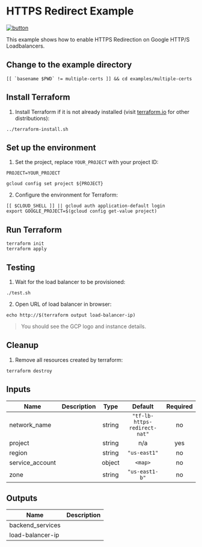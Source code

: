 # HTTPS Redirect Example

[![button](http://gstatic.com/cloudssh/images/open-btn.png)](https://console.cloud.google.com/cloudshell/open?git_repo=https://github.com/GoogleCloudPlatform/terraform-google-lb-http&working_dir=examples/multiple-certs&page=shell&tutorial=README.md)

This example shows how to enable HTTPS Redirection on Google HTTP/S Loadbalancers.

## Change to the example directory

```
[[ `basename $PWD` != multiple-certs ]] && cd examples/multiple-certs
```

## Install Terraform

1. Install Terraform if it is not already installed (visit [terraform.io](https://terraform.io) for other distributions):

```
../terraform-install.sh
```

## Set up the environment

1. Set the project, replace `YOUR_PROJECT` with your project ID:

```
PROJECT=YOUR_PROJECT
```

```
gcloud config set project ${PROJECT}
```

2. Configure the environment for Terraform:

```
[[ $CLOUD_SHELL ]] || gcloud auth application-default login
export GOOGLE_PROJECT=$(gcloud config get-value project)
```

## Run Terraform

```
terraform init
terraform apply
```

## Testing

1. Wait for the load balancer to be provisioned:

```
./test.sh
```

2. Open URL of load balancer in browser:

```
echo http://$(terraform output load-balancer-ip)
```

> You should see the GCP logo and instance details.

## Cleanup

1. Remove all resources created by terraform:

```
terraform destroy
```

<!-- BEGINNING OF PRE-COMMIT-TERRAFORM DOCS HOOK -->
## Inputs

| Name | Description | Type | Default | Required |
|------|-------------|:----:|:-----:|:-----:|
| network\_name |  | string | `"tf-lb-https-redirect-nat"` | no |
| project |  | string | n/a | yes |
| region |  | string | `"us-east1"` | no |
| service\_account |  | object | `<map>` | no |
| zone |  | string | `"us-east1-b"` | no |

## Outputs

| Name | Description |
|------|-------------|
| backend\_services |  |
| load-balancer-ip |  |

<!-- END OF PRE-COMMIT-TERRAFORM DOCS HOOK -->
